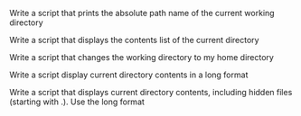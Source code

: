 Write a script that prints the absolute path name of the current working directory

Write a script that displays the contents list of the current directory

Write a script that changes the working directory to my home directory

Write a script display current directory contents in a long format

Write a script that displays current directory contents, including hidden files (starting with .). Use the long format
